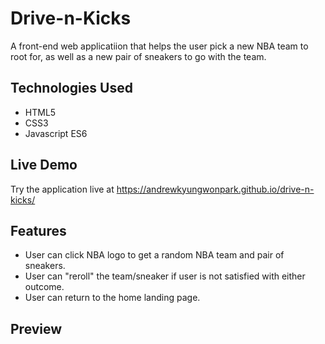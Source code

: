 # Drive-n-Kicks

A front-end web applicatiion that helps the user pick a new NBA team to root for, as well as a new pair of sneakers to go with the team.

## Technologies Used

- HTML5
- CSS3
- Javascript ES6

## Live Demo

Try the application live at https://andrewkyungwonpark.github.io/drive-n-kicks/

## Features

- User can click NBA logo to get a random NBA team and pair of sneakers.
- User can "reroll" the team/sneaker if user is not satisfied with either outcome.
- User can return to the home landing page.

## Preview
